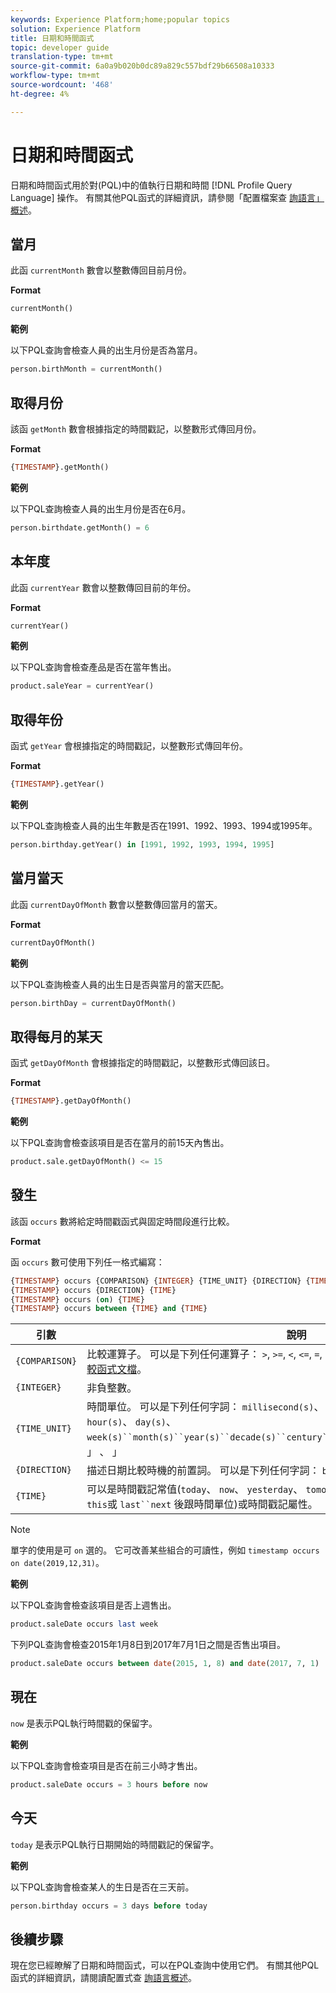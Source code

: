 ```yaml
---
keywords: Experience Platform;home;popular topics
solution: Experience Platform
title: 日期和時間函式
topic: developer guide
translation-type: tm+mt
source-git-commit: 6a0a9b020b0dc89a829c557bdf29b66508a10333
workflow-type: tm+mt
source-wordcount: '468'
ht-degree: 4%

---
```



# 日期和時間函式

日期和時間函式用於對(PQL)中的值執行日期和時間 [!DNL Profile Query Language] 操作。 有關其他PQL函式的詳細資訊，請參閱「配置檔案查 [詢語言」概述](./overview.md)。

## 當月

此函 `currentMonth` 數會以整數傳回目前月份。

**Format**

```sql
currentMonth()
```

**範例**

以下PQL查詢會檢查人員的出生月份是否為當月。

```sql
person.birthMonth = currentMonth()
```

## 取得月份

該函 `getMonth` 數會根據指定的時間戳記，以整數形式傳回月份。

**Format**

```sql
{TIMESTAMP}.getMonth()
```

**範例**

以下PQL查詢檢查人員的出生月份是否在6月。

```sql
person.birthdate.getMonth() = 6
```

## 本年度

此函 `currentYear` 數會以整數傳回目前的年份。

**Format**

```sql
currentYear()
```

**範例**

以下PQL查詢會檢查產品是否在當年售出。

```sql
product.saleYear = currentYear()
```

## 取得年份

函式 `getYear` 會根據指定的時間戳記，以整數形式傳回年份。

**Format**

```sql
{TIMESTAMP}.getYear()
```

**範例**

以下PQL查詢檢查人員的出生年數是否在1991、1992、1993、1994或1995年。

```sql
person.birthday.getYear() in [1991, 1992, 1993, 1994, 1995]
```

## 當月當天

此函 `currentDayOfMonth` 數會以整數傳回當月的當天。

**Format**

```sql
currentDayOfMonth()
```

**範例**

以下PQL查詢檢查人員的出生日是否與當月的當天匹配。

```sql
person.birthDay = currentDayOfMonth()
```

## 取得每月的某天

函式 `getDayOfMonth` 會根據指定的時間戳記，以整數形式傳回該日。

**Format**

```sql
{TIMESTAMP}.getDayOfMonth()
```

**範例**

以下PQL查詢會檢查該項目是否在當月的前15天內售出。

```sql
product.sale.getDayOfMonth() <= 15
```

## 發生

該函 `occurs` 數將給定時間戳函式與固定時間段進行比較。

**Format**

函 `occurs` 數可使用下列任一格式編寫：

```sql
{TIMESTAMP} occurs {COMPARISON} {INTEGER} {TIME_UNIT} {DIRECTION} {TIME}
{TIMESTAMP} occurs {DIRECTION} {TIME}
{TIMESTAMP} occurs (on) {TIME}
{TIMESTAMP} occurs between {TIME} and {TIME}
```

| 引數 | 說明 |
| --------- | ----------- |
| `{COMPARISON}` | 比較運算子。 可以是下列任何運算子： `>`, `>=`, `<`, `<=`, `=`, `!=`有關比較函式的更多資訊，請參見比 [較函式文檔](./comparison-functions.md)。 |
| `{INTEGER}` | 非負整數。 |
| `{TIME_UNIT}` | 時間單位。 可以是下列任何字詞： `millisecond(s)`、 、 `second(s)`、 、 `minute(s)`、 、 `hour(s)`、 `day(s)`、 `week(s)``month(s)``year(s)``decade(s)``century``centuries``millennium``millennia`、 」 、 」 |
| `{DIRECTION}` | 描述日期比較時機的前置詞。 可以是下列任何字詞： `before`, `after`, `from` |
| `{TIME}` | 可以是時間戳記常值(`today`、 `now`、 `yesterday`、 `tomorrow`)、相對時間單位(時間單位之一、 `this`或 `last``next` 後跟時間單位)或時間戳記屬性。 |

>[!NOTE]
>
>單字的使用是可 `on` 選的。 它可改善某些組合的可讀性，例如 `timestamp occurs on date(2019,12,31)`。

**範例**

以下PQL查詢會檢查該項目是否上週售出。

```sql
product.saleDate occurs last week
```

下列PQL查詢會檢查2015年1月8日到2017年7月1日之間是否售出項目。

```sql
product.saleDate occurs between date(2015, 1, 8) and date(2017, 7, 1)
```

## 現在

`now` 是表示PQL執行時間戳的保留字。

**範例**

以下PQL查詢會檢查項目是否在前三小時才售出。

```sql
product.saleDate occurs = 3 hours before now
```

## 今天

`today` 是表示PQL執行日期開始的時間戳記的保留字。

**範例**

以下PQL查詢會檢查某人的生日是否在三天前。

```sql
person.birthday occurs = 3 days before today
```

## 後續步驟

現在您已經瞭解了日期和時間函式，可以在PQL查詢中使用它們。 有關其他PQL函式的詳細資訊，請閱讀配置式查 [詢語言概述](./overview.md)。
